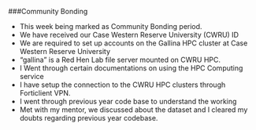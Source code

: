 ###Community Bonding
* This week being marked as Community Bonding period.
* We have received our Case Western Reserve University (CWRU) ID
* We are required to set up accounts on the Gallina HPC cluster at Case Western Reserve University
* “gallina” is a Red Hen Lab file server mounted on CWRU HPC.
* I Went through certain documentations on using the HPC Computing service
* I have setup the connection to the CWRU HPC clusters through Forticlient VPN.
* I went through previous year code base to understand the working
* Met with my mentor, we discussed about the dataset and I cleared my doubts regarding previous year codebase.
